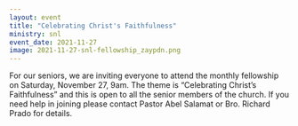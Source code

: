 ```yaml
---
layout: event
title: "Celebrating Christ's Faithfulness"
ministry: snl
event_date: 2021-11-27
image: 2021-11-27-snl-fellowship_zaypdn.png
---
```


For our seniors, we are inviting everyone to attend the monthly fellowship on Saturday, November 27, 9am. The theme is “Celebrating Christ’s Faithfulness” and this is open to all the senior members of the church. If you need help in joining please contact Pastor Abel Salamat or Bro. Richard Prado for details.